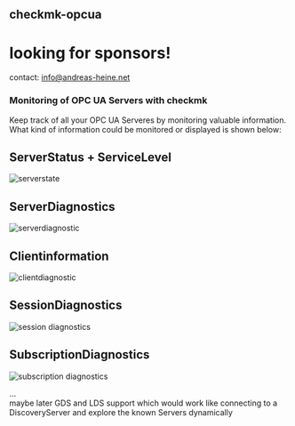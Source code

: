 ## checkmk-opcua   
  
# looking for sponsors!      
contact: info@andreas-heine.net    
  
### Monitoring of OPC UA Servers with checkmk  

Keep track of all your OPC UA Serveres by monitoring valuable information.  
What kind of information could be monitored or displayed is shown below:  
   
## ServerStatus + ServiceLevel    
![serverstate](https://user-images.githubusercontent.com/56362817/124394445-c5e7b500-dcff-11eb-8ccd-a7ffc87801f1.PNG)  

## ServerDiagnostics  
![serverdiagnostic](https://user-images.githubusercontent.com/56362817/124394493-fb8c9e00-dcff-11eb-9657-59adbff8cce9.PNG)  

## Clientinformation  
![clientdiagnostic](https://user-images.githubusercontent.com/56362817/124394467-e152c000-dcff-11eb-9aec-3108bdf25529.PNG)  

## SessionDiagnostics  
![session diagnostics](https://user-images.githubusercontent.com/56362817/124394475-e9aafb00-dcff-11eb-910a-54c84f88ab40.PNG)  

## SubscriptionDiagnostics  
![subscription diagnostics](https://user-images.githubusercontent.com/56362817/124394486-f2033600-dcff-11eb-8f96-769c11d95f9b.PNG)  

...  
maybe later GDS and LDS support which would work like connecting to a DiscoveryServer and explore the known Servers dynamically  
